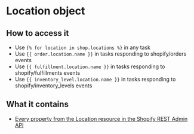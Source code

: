 # Location object

## How to access it

* Use `{% for location in shop.locations %}` in any task
* Use `{{ order.location.name }}` in tasks responding to shopify/orders events
* Use `{{ fulfillment.location.name }}` in tasks responding to shopify/fulfillments events
* Use `{{ inventory_level.location.name }}`  in tasks responding to shopify/inventory\_levels events

## What it contains

* [Every property from the Location resource in the Shopify REST Admin API](https://shopify.dev/docs/admin-api/rest/reference/inventory/location#properties)

